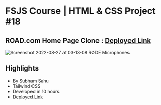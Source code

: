 # FSJS Course | HTML & CSS Project #18

## ROAD.com Home Page Clone : [Deployed Link](https://grand-tanuki-322ad1.netlify.app/)
![Screenshot 2022-08-27 at 03-13-08 RØDE Microphones](https://user-images.githubusercontent.com/43786036/186994819-8cef294b-7c98-453a-a7e0-10d2fcb19b91.png)

## Highlights
- By Subham Sahu
- Tailwind CSS
- Developed in 10 hours.
- [Deployed Link](https://grand-tanuki-322ad1.netlify.app/)

